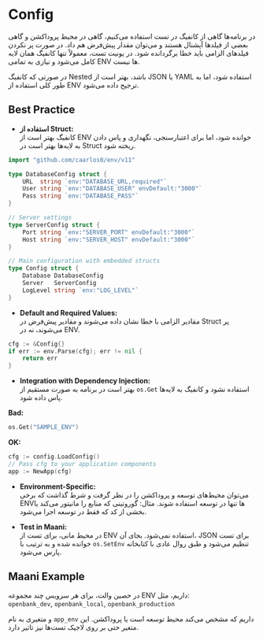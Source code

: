 # Config

در برنامه‌ها گاهی از کانفیگ در تست استفاده می‌کنیم، گاهی در محیط پروداکشن و گاهی بعضی از فیلدها آپشنال هستند و می‌توان مقدار پیش‌فرض هم داد. در صورت پر نکردن فیلدهای الزامی باید خطا برگردانده شود. در یونیت تست، معمولاً تنها کانفیگ همان لایه کامل می‌شود و نیازی به تمامی ENV ها نیست.

در صورتی که کانفیگ Nested باشد، بهتر است از JSON یا YAML استفاده شود، اما به طور کلی استفاده از ENV ترجیح داده می‌شود.

## Best Practice

- **استفاده از Struct:**  
کانفیگ بهتر است از ENV خوانده شود، اما برای اعتبارسنجی، نگهداری و پاس دادن به لایه‌ها بهتر است در Struct ریخته شود.

```go
import "github.com/caarlos0/env/v11"

type DatabaseConfig struct {
    URL  string `env:"DATABASE_URL,required"`
    User string `env:"DATABASE_USER" envDefault:"3000"`
    Pass string `env:"DATABASE_PASS"`
}

// Server settings
type ServerConfig struct {
    Port string `env:"SERVER_PORT" envDefault:"3000"`
    Host string `env:"SERVER_HOST" envDefault:"3000"`
}

// Main configuration with embedded structs
type Config struct {
    Database DatabaseConfig
    Server   ServerConfig
    LogLevel string `env:"LOG_LEVEL"`
}
```

- **Default and Required Values:**  
مقادیر الزامی با خطا نشان داده می‌شوند و مقادیر پیش‌فرض در Struct پر می‌شوند، نه در ENV.

```go
cfg := &Config{}
if err := env.Parse(cfg); err != nil {
    return err
}
```

- **Integration with Dependency Injection:**  
بهتر است در برنامه به صورت مستقیم از `os.Get` استفاده نشود و کانفیگ به لایه‌ها پاس داده شود.

**Bad:**
```go
os.Get("SAMPLE_ENV")
```

**OK:**
```go
cfg := config.LoadConfig()
// Pass cfg to your application components
app := NewApp(cfg)
```

- **Environment-Specific:**  
می‌توان محیط‌های توسعه و پروداکشن را در نظر گرفت و شرط گذاشت که برخی ENVها تنها در توسعه استفاده شوند. مثال: گوروتینی که منابع را مانیتور می‌کند یا بخشی از کد که فقط در توسعه اجرا می‌شود.

- **Test in Maani:**  
در محیط مانی، برای تست از ENV استفاده نمی‌شود. بجای آن، JSON برای تست خوانده شده و به ترتیب با `os.SetEnv` تنظیم می‌شود و طبق روال عادی با کتابخانه پارس می‌شود.

## Maani Example

در حصین والت، برای هر سرویس چند مجموعه ENV داریم، مثل:  
`openbank_dev`, `openbank_local`, `openbank_production`  

و متغیری به نام `app_env` داریم که مشخص می‌کند محیط توسعه است یا پروداکشن. این متغیر حتی بر روی لاجیک تست‌ها نیز تاثیر دارد.
